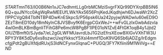 $START$mnT63/IO0B6Nn1xJC7edhmtLLg0rbMCMziSvgrFXQr99DYXrpBB5lN66Q+quJNYcc0AgWqRwMEEUfLWkYAx5656PnjKedJKqdhjwh6DJwaWr2XcZl1PPCVgQ84TbINTBP4DwKnESkpcS/P56psk6Ua242pyjwjWADwlu60eED9OZEzT8mED10dy18mNyInC8JVSBvyfK6ErgpCGxWeJ++wFvGLzIxGwbAdzvla4wl0mBLKBmBgnliTFihG8Pe6mcW8PgBF1IPE01oN1ZvE4FtGK1oqB4y1Jjtd2OlUZfBmft0/SJyda7/eL2gGLWFMUavrdLbJ1G2izEfrsXEowBXIGvVXhTW3URPY3Y8K5dDy6xs8szwcUxqYkkscY5Xsl4mmf1DoK9VQ6Sb6jADZg/IrEdgmcfgjPdt2gBUXfdjdRUxjS3ldNCFynxGlqnaC+PUGQ/3FY7Kfiini9M1WiIVg==$END$